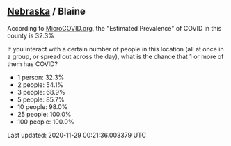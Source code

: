
## [Nebraska](/united-states/nebraska) / Blaine

According to [MicroCOVID.org](http://microcovid.org),
the "Estimated Prevalence" of COVID in this county is 32.3%

If you interact with a certain number of people in this location
(all at once in a group, or spread out across the day), what is the chance that
1 or more of them has COVID?

- 1 person: 32.3%
- 2 people: 54.1%
- 3 people: 68.9%
- 5 people: 85.7%
- 10 people: 98.0%
- 25 people: 100.0%
- 100 people: 100.0%

Last updated: 2020-11-29 00:21:36.003379 UTC

